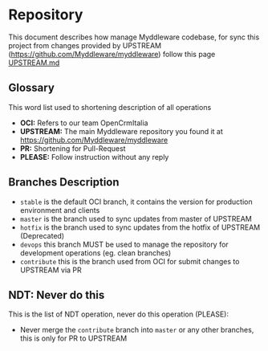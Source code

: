 # Repository

This document describes how manage Myddleware codebase, 
for sync this project from changes provided by UPSTREAM (https://github.com/Myddleware/myddleware) 
follow this page [UPSTREAM.md](UPSTREAM.md)

## Glossary

This word list used to shortening description of all operations

- **OCI:** Refers to our team OpenCrmItalia
- **UPSTREAM:** The main Myddleware repository you found it at <https://github.com/Myddleware/myddleware>
- **PR:** Shortening for Pull-Request    
- **PLEASE:** Follow instruction without any reply

## Branches Description

- `stable` is the default OCI branch, it contains the version for production environment and clients
- `master` is the branch used to sync updates from master of UPSTREAM
- `hotfix` is the branch used to sync updates from the hotfix of UPSTREAM (Deprecated)
- `devops` this branch MUST be used to manage the repository for development operations (eg. clean branches)
- `contribute` this is the branch used from OCI for submit changes to UPSTREAM via PR

## NDT: Never do this

This is the list of NDT operation, never do this operation (PLEASE):

- Never merge the `contribute` branch into `master` or any other branches, this is only for PR to UPSTREAM 
